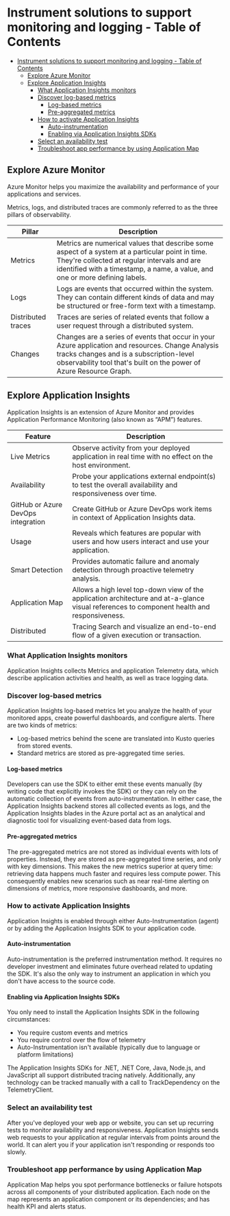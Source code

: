 # Instrument solutions to support monitoring and logging - Table of Contents

- [Instrument solutions to support monitoring and logging - Table of Contents](#instrument-solutions-to-support-monitoring-and-logging---table-of-contents)
  - [Explore Azure Monitor](#explore-azure-monitor)
  - [Explore Application Insights](#explore-application-insights)
    - [What Application Insights monitors](#what-application-insights-monitors)
    - [Discover log-based metrics](#discover-log-based-metrics)
      - [Log-based metrics](#log-based-metrics)
      - [Pre-aggregated metrics](#pre-aggregated-metrics)
    - [How to activate Application Insights](#how-to-activate-application-insights)
      - [Auto-instrumentation](#auto-instrumentation)
      - [Enabling via Application Insights SDKs](#enabling-via-application-insights-sdks)
    - [Select an availability test](#select-an-availability-test)
    - [Troubleshoot app performance by using Application Map](#troubleshoot-app-performance-by-using-application-map)

## Explore Azure Monitor

Azure Monitor helps you maximize the availability and performance of your applications and services.

Metrics, logs, and distributed traces are commonly referred to as the three pillars of observability.

| Pillar             | Description                                                                                                                                                                                                                     |
| ------------------ | ------------------------------------------------------------------------------------------------------------------------------------------------------------------------------------------------------------------------------- |
| Metrics            | Metrics are numerical values that describe some aspect of a system at a particular point in time. They're collected at regular intervals and are identified with a timestamp, a name, a value, and one or more defining labels. |
| Logs               | Logs are events that occurred within the system. They can contain different kinds of data and may be structured or free-form text with a timestamp.                                                                             |
| Distributed traces | Traces are series of related events that follow a user request through a distributed system.                                                                                                                                    |
| Changes            | Changes are a series of events that occur in your Azure application and resources. Change Analysis tracks changes and is a subscription-level observability tool that's built on the power of Azure Resource Graph.             |

## Explore Application Insights

Application Insights is an extension of Azure Monitor and provides Application Performance Monitoring (also known as “APM”) features.

| Feature                            | Description                                                                                                                                 |
| ---------------------------------- | ------------------------------------------------------------------------------------------------------------------------------------------- |
| Live Metrics                       | Observe activity from your deployed application in real time with no effect on the host environment.                                        |
| Availability                       | Probe your applications external endpoint(s) to test the overall availability and responsiveness over time.                                 |
| GitHub or Azure DevOps integration | Create GitHub or Azure DevOps work items in context of Application Insights data.                                                           |
| Usage                              | Reveals which features are popular with users and how users interact and use your application.                                              |
| Smart Detection                    | Provides automatic failure and anomaly detection through proactive telemetry analysis.                                                      |
| Application Map                    | Allows a high level top-down view of the application architecture and at-a-glance visual references to component health and responsiveness. |
| Distributed                        | Tracing Search and visualize an end-to-end flow of a given execution or transaction.                                                        |

### What Application Insights monitors

Application Insights collects Metrics and application Telemetry data, which describe application activities and health, as well as trace logging data.

### Discover log-based metrics

Application Insights log-based metrics let you analyze the health of your monitored apps, create powerful dashboards, and configure alerts. There are two kinds of metrics:

- Log-based metrics behind the scene are translated into Kusto queries from stored events.
- Standard metrics are stored as pre-aggregated time series.

#### Log-based metrics

Developers can use the SDK to either emit these events manually (by writing code that explicitly invokes the SDK) or they can rely on the automatic collection of events from auto-instrumentation. In either case, the Application Insights backend stores all collected events as logs, and the Application Insights blades in the Azure portal act as an analytical and diagnostic tool for visualizing event-based data from logs.

#### Pre-aggregated metrics

The pre-aggregated metrics are not stored as individual events with lots of properties. Instead, they are stored as pre-aggregated time series, and only with key dimensions. This makes the new metrics superior at query time: retrieving data happens much faster and requires less compute power. This consequently enables new scenarios such as near real-time alerting on dimensions of metrics, more responsive dashboards, and more.

### How to activate Application Insights

Application Insights is enabled through either Auto-Instrumentation (agent) or by adding the Application Insights SDK to your application code.

#### Auto-instrumentation

Auto-instrumentation is the preferred instrumentation method. It requires no developer investment and eliminates future overhead related to updating the SDK. It's also the only way to instrument an application in which you don't have access to the source code.

#### Enabling via Application Insights SDKs

You only need to install the Application Insights SDK in the following circumstances:

- You require custom events and metrics
- You require control over the flow of telemetry
- Auto-Instrumentation isn't available (typically due to language or platform limitations)

The Application Insights SDKs for .NET, .NET Core, Java, Node.js, and JavaScript all support distributed tracing natively.
Additionally, any technology can be tracked manually with a call to TrackDependency on the TelemetryClient.

### Select an availability test

After you've deployed your web app or website, you can set up recurring tests to monitor availability and responsiveness. Application Insights sends web requests to your application at regular intervals from points around the world. It can alert you if your application isn't responding or responds too slowly.

### Troubleshoot app performance by using Application Map

Application Map helps you spot performance bottlenecks or failure hotspots across all components of your distributed application. Each node on the map represents an application component or its dependencies; and has health KPI and alerts status.
